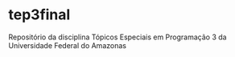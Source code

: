 # tep3final
Repositório da disciplina Tópicos Especiais em Programação 3 da Universidade Federal do Amazonas
